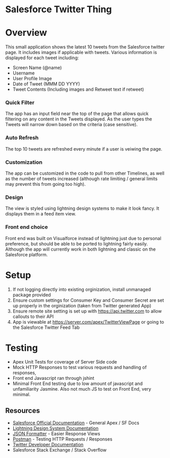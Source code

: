 # Salesforce Twitter Thing

# Overview

This small application shows the latest 10 tweets from the Salesforce twitter page. 
It includes images if applicable with tweets. Various information is displayed for each tweet including:
* Screen Name (@name)
* Username
* User Profile Image
* Date of Tweet (MMM DD YYYY)
* Tweet Contents (Including images and Retweet text if retweet)

### Quick Filter
The app has an input field near the top of the page that allows quick filtering on any content in the Tweets displayed. As the user types the Tweets will
narrow down based on the criteria (case sensitive). 

### Auto Refresh
The top 10 tweets are refreshed every minute if a user is veiwing the page.

### Customization
The app can be customized in the code to pull from other Timelines, as well as the number of tweets increased (although rate limiting / general limits may prevent this from going too high).

### Design
The view is styled using lightning design systems to make it look fancy. It displays them in a feed item view.

### Front end choice
Front end was built on Visualforce instead of lightning just due to personal preference, but should be able to be ported to lightning fairly easily. Although the app will currently work in both lightning and classic on the Salesforce platform.

# Setup
1. If not logging directly into existing orginization, install unmanaged package provided
2. Ensure custom settings for Consumer Key and Consumer Secret are set up properly in the orginization (taken from Twitter generated App)
3. Ensure remote site setting is set up with https://api.twitter.com to allow callouts to their API
4. App is viewable at https://server.com/apex/TwitterViewPage or going to the Salesforce Twitter Feed Tab

# Testing
* Apex Unit Tests for coverage of Server Side code
* Mock HTTP Responses to test various requests and handling of responses, 
* Front end Javascript ran through jshint
* Minimal Front End testing due to low amount of javascript and unfamiliarity Jasmine. Also not much JS to test on Front End, very minimal.

## Resources
* [Salesforce Official Documentation](https://developer.salesforce.com/docs/) - General Apex / SF Docs
* [Lightning Design System Documentation](https://www.lightningdesignsystem.com/)
* [JSON Formatter](https://jsonformatter.curiousconcept.com/) - Easier Response Views
* [Postman](https://www.getpostman.com/) - Testing HTTP Requests / Responses
* [Twitter Developer Documentation](https://developer.twitter.com)
* Salesforce Stack Exchange / Stack Overflow 